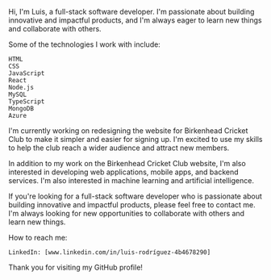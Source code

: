 Hi, I'm Luis, a full-stack software developer. I'm passionate about building innovative and impactful products, and I'm always eager to learn new things and collaborate with others.

Some of the technologies I work with include:

    HTML
    CSS
    JavaScript
    React
    Node.js
    MySQL
    TypeScript
    MongoDB
    Azure

I'm currently working on redesigning the website for Birkenhead Cricket Club to make it simpler and easier for signing up. I'm excited to use my skills to help the club reach a wider audience and attract new members.

In addition to my work on the Birkenhead Cricket Club website, I'm also interested in developing web applications, mobile apps, and backend services. I'm also interested in machine learning and artificial intelligence.

If you're looking for a full-stack software developer who is passionate about building innovative and impactful products, please feel free to contact me. I'm always looking for new opportunities to collaborate with others and learn new things.

How to reach me:

    LinkedIn: [www.linkedin.com/in/luis-rodríguez-4b4678290]
   

Thank you for visiting my GitHub profile!
